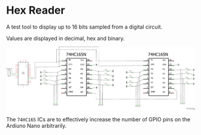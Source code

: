 # Hex Reader

A test tool to display up to 16 bits sampled from a digital circuit.

Values are displayed in decimal, hex and binary.

![Schematic](docs/hex-reader_schematic.png)

The `74HC165` ICs are to effectively increase the number of GPIO pins on the Ardiuno Nano arbitrarily.
